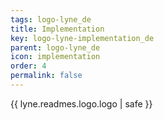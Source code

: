 ```yaml
---
tags: logo-lyne_de
title: Implementation
key: logo-lyne-implementation_de
parent: logo-lyne_de
icon: implementation
order: 4
permalink: false  
---
```

{{ lyne.readmes.logo.logo | safe }}


